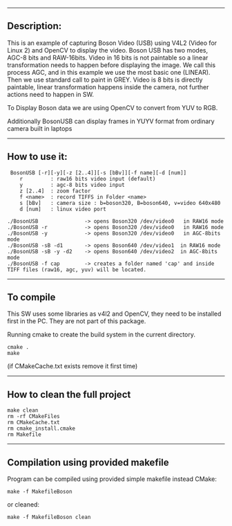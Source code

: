 ------------
Description:
------------

This is an example of capturing Boson Video (USB) using V4L2 (Video for Linux 2) and OpenCV to display the video.
Boson USB has two modes, AGC-8 bits and RAW-16bits.
Video in 16 bits is not paintable so a linear transformation needs to happen before displaying the image. We call this
process AGC, and in this example we use the most basic one (LINEAR). Then we use standard call to paint in GREY.
Video is 8 bits is directly paintable, linear transformation happens inside the camera, not further actions need to happen in SW.

To Display Boson data we are using OpenCV to convert from YUV to RGB.

Additionally BosonUSB can display frames in YUYV format from ordinary camera built in laptops  

--------------
How to use it:
--------------
```
 BosonUSB [-r][-y][-z [2..4]][-s [bBv]][-f name][-d [num]]
	r	      : raw16 bits video input (default)
	y	      : agc-8 bits video input
	z [2..4]  : zoom factor
	f <name>  : record TIFFS in Folder <name>
	s [bBv]   : camera size : b=boson320, B=boson640, v=video 640x480
	d [num]   : linux video port

./BosonUSB               ->	opens Boson320 /dev/video0	 in RAW16 mode
./BosonUSB -r            ->	opens Boson320 /dev/video0	 in RAW16 mode
./BosonUSB -y            -> opens Boson320 /dev/video0	 in AGC-8bits mode
./BosonUSB -sB -d1       -> opens Boson640 /dev/video1  in RAW16 mode
./BosonUSB -sB -y -d2    -> opens Boson640 /dev/video2  in AGC-8bits mode
./BosonUSB -f cap        -> creates a folder named 'cap' and inside TIFF files (raw16, agc, yuv) will be located.
```
----------
To compile
----------

This SW uses some libraries as v4l2 and OpenCV, they need to be installed first in the PC.
They are not part of this package.

Running cmake to create the build system in the current directory.
```
cmake .
make
```

(if CMakeCache.txt exists remove it first time)


-----------------------------
How to clean the full project
-----------------------------
```
make clean
rm -rf CMakeFiles
rm CMakeCache.txt
rm cmake_install.cmake
rm Makefile
```
-----------------------------------
Compilation using provided makefile
-----------------------------------
Program can be compiled using provided simple makefile instead CMake:
```
make -f MakefileBoson
```
or cleaned:
```
make -f MakefileBoson clean
```